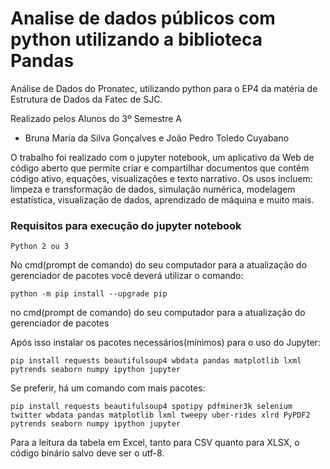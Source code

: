 # Analise de dados públicos com python utilizando a biblioteca Pandas
Análise de Dados do Pronatec, utilizando python para o EP4 da matéria de Estrutura de Dados da Fatec de SJC.

Realizado pelos Alunos do 3º Semestre A  
- Bruna Maria da Silva Gonçalves e João Pedro Toledo Cuyabano 

O trabalho foi realizado com o jupyter notebook, um aplicativo da Web de código aberto que permite criar e compartilhar documentos que contêm código ativo, equações, visualizações e texto narrativo. Os usos incluem: limpeza e transformação de dados, simulação numérica, modelagem estatística, visualização de dados, aprendizado de máquina e muito mais.


<h3>Requisitos para execução do jupyter notebook</h3>

```
Python 2 ou 3
```


No cmd(prompt de comando) do seu computador para a atualização do gerenciador de pacotes você deverá utilizar o comando:
```
python -m pip install --upgrade pip
```
no cmd(prompt de comando) do seu computador para a atualização do gerenciador de pacotes

Após isso instalar os pacotes necessários(mínimos) para o uso do Jupyter:
```
pip install requests beautifulsoup4 wbdata pandas matplotlib lxml pytrends seaborn numpy ipython jupyter
```

Se preferir, há um comando com mais pacotes:
```
pip install requests beautifulsoup4 spotipy pdfminer3k selenium twitter wbdata pandas matplotlib lxml tweepy uber-rides xlrd PyPDF2 pytrends seaborn numpy ipython jupyter
```

Para a leitura da tabela em Excel, tanto para CSV quanto para XLSX, o código binário salvo deve ser o utf-8.
